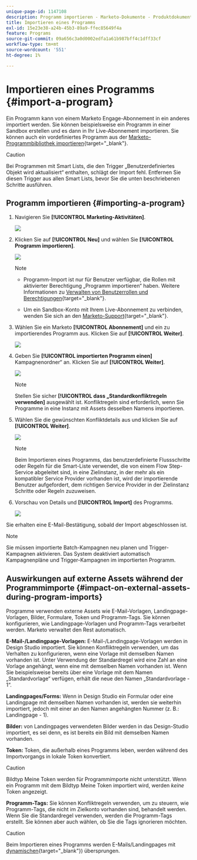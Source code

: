 ```yaml
---
unique-page-id: 1147108
description: Programm importieren - Marketo-Dokumente - Produktdokumentation
title: Importieren eines Programms
exl-id: 15e23e38-a24b-45b3-89a9-ffec85649f4a
feature: Programs
source-git-commit: 09a656c3a0d0002edfa1a61b987bff4c1dff33cf
workflow-type: tm+mt
source-wordcount: '551'
ht-degree: 1%

---
```


# Importieren eines Programms {#import-a-program}

Ein Programm kann von einem Marketo Engage-Abonnement in ein anderes importiert werden. Sie können beispielsweise ein Programm in einer Sandbox erstellen und es dann in Ihr Live-Abonnement importieren. Sie können auch ein vordefiniertes Programm aus der [Marketo-Programmbibliothek importieren](/help/marketo/product-docs/core-marketo-concepts/programs/program-library/program-import-library-overview.md){target="_blank"}.

>[!CAUTION]
>
>Bei Programmen mit Smart Lists, die den Trigger „Benutzerdefiniertes Objekt wird aktualisiert“ enthalten, schlägt der Import fehl. Entfernen Sie diesen Trigger aus allen Smart Lists, bevor Sie die unten beschriebenen Schritte ausführen.

## Programm importieren {#importing-a-program}

1. Navigieren Sie **[!UICONTROL Marketing-Aktivitäten]**.

   ![](assets/import-a-program-1.png)

1. Klicken Sie auf **[!UICONTROL Neu]** und wählen Sie **[!UICONTROL Programm importieren]**.

   ![](assets/import-a-program-2.png)

   >[!NOTE]
   >
   >* Programm-Import ist nur für Benutzer verfügbar, die Rollen mit aktivierter Berechtigung „Programm importieren“ haben. Weitere Informationen zu [Verwalten von Benutzerrollen und Berechtigungen](/help/marketo/product-docs/administration/users-and-roles/managing-user-roles-and-permissions.md){target="_blank"}.
   >
   >* Um ein Sandbox-Konto mit Ihrem Live-Abonnement zu verbinden, wenden Sie sich an den [Marketo-Support](https://nation.marketo.com/t5/Support/ct-p/Support){target="_blank"}.

1. Wählen Sie ein Marketo **[!UICONTROL Abonnement]** und ein zu importierendes Programm aus. Klicken Sie auf **[!UICONTROL Weiter]**.

   ![](assets/import-a-program-3.png)

1. Geben Sie **[!UICONTROL importierten Programm einen]** Kampagnenordner“ an. Klicken Sie auf **[!UICONTROL Weiter]**.

   ![](assets/import-a-program-4.png)

   >[!NOTE]
   >
   >Stellen Sie sicher **[!UICONTROL dass „Standardkonfliktregeln verwenden]** ausgewählt ist. Konfliktregeln sind erforderlich, wenn Sie Programme in eine Instanz mit Assets desselben Namens importieren.

1. Wählen Sie die gewünschten Konfliktdetails aus und klicken Sie auf **[!UICONTROL Weiter]**.

   ![](assets/import-a-program-5.png)

   >[!NOTE]
   >
   >Beim Importieren eines Programms, das benutzerdefinierte Flussschritte oder Regeln für die Smart-Liste verwendet, die von einem Flow Step-Service abgeleitet sind, in eine Zielinstanz, in der mehr als ein kompatibler Service Provider vorhanden ist, wird der importierende Benutzer aufgefordert, dem richtigen Service Provider in der Zielinstanz Schritte oder Regeln zuzuweisen.

1. Vorschau von Details und **[!UICONTROL Import]** des Programms.

   ![](assets/import-a-program-6.png)

Sie erhalten eine E-Mail-Bestätigung, sobald der Import abgeschlossen ist.

>[!NOTE]
>
>Sie müssen importierte Batch-Kampagnen neu planen und Trigger-Kampagnen aktivieren. Das System deaktiviert automatisch Kampagnenpläne und Trigger-Kampagnen im importierten Programm.

## Auswirkungen auf externe Assets während der Programmimporte {#impact-on-external-assets-during-program-imports}

Programme verwenden externe Assets wie E-Mail-Vorlagen, Landingpage-Vorlagen, Bilder, Formulare, Token und Programm-Tags. Sie können konfigurieren, wie Landingpage-Vorlagen und Programm-Tags verarbeitet werden. Marketo verwaltet den Rest automatisch.

**E-Mail-/Landingpage-Vorlagen:** E-Mail-/Landingpage-Vorlagen werden in Design Studio importiert. Sie können Konfliktregeln verwenden, um das Verhalten zu konfigurieren, wenn eine Vorlage mit demselben Namen vorhanden ist. Unter Verwendung der Standardregel wird eine Zahl an eine Vorlage angehängt, wenn eine mit demselben Namen vorhanden ist. Wenn Sie beispielsweise bereits über eine Vorlage mit dem Namen „Standardvorlage“ verfügen, erhält die neue den Namen „Standardvorlage - 1“.

**Landingpages/Forms:** Wenn in Design Studio ein Formular oder eine Landingpage mit demselben Namen vorhanden ist, werden sie weiterhin importiert, jedoch mit einer an den Namen angehängten Nummer (z. B.: Landingpage - 1).

**Bilder:** von Landingpages verwendeten Bilder werden in das Design-Studio importiert, es sei denn, es ist bereits ein Bild mit demselben Namen vorhanden.

**Token:** Token, die außerhalb eines Programms leben, werden während des Importvorgangs in lokale Token konvertiert.

>[!CAUTION]
>
>Bildtyp Meine Token werden für Programmimporte nicht unterstützt. Wenn ein Programm mit dem Bildtyp Meine Token importiert wird, werden _keine_ Token angezeigt.

**Programm-Tags:** Sie können Konfliktregeln verwenden, um zu steuern, wie Programm-Tags, die nicht im Zielkonto vorhanden sind, behandelt werden. Wenn Sie die Standardregel verwenden, werden die Programm-Tags erstellt. Sie können aber auch wählen, ob Sie die Tags ignorieren möchten.

>[!CAUTION]
>
>Beim Importieren eines Programms werden E-Mails/Landingpages mit [dynamischen &#x200B;](/help/marketo/product-docs/personalization/segmentation-and-snippets/segmentation/understanding-dynamic-content.md){target="_blank"}) übersprungen.
